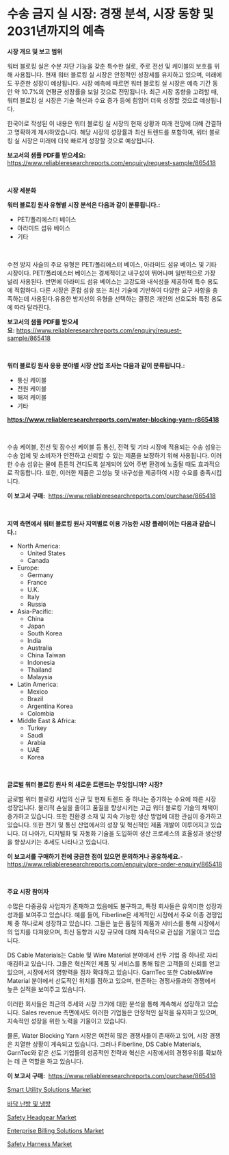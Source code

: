 <p><h1>수송 금지 실 시장: 경쟁 분석, 시장 동향 및 2031년까지의 예측</h1></p><p><strong>시장 개요 및 보고 범위</strong></p>
<p><p>워터 블로킹 실은 수분 차단 기능을 갖춘 특수한 실로, 주로 전선 및 케이블의 보호를 위해 사용됩니다. 현재 워터 블로킹 실 시장은 안정적인 성장세를 유지하고 있으며, 미래에도 꾸준한 성장이 예상됩니다. 시장 예측에 따르면 워터 블로킹 실 시장은 예측 기간 동안 약 10.7%의 연평균 성장률을 보일 것으로 전망됩니다. 최근 시장 동향을 고려할 때, 워터 블로킹 실 시장은 기술 혁신과 수요 증가 등에 힘입어 더욱 성장할 것으로 예상됩니다. </p><p>한국어로 작성된 이 내용은 워터 블로킹 실 시장의 현재 상황과 미래 전망에 대해 간결하고 명확하게 제시하였습니다. 해당 시장의 성장률과 최신 트렌드를 포함하여, 워터 블로킹 실 시장은 미래에 더욱 빠르게 성장할 것으로 예상됩니다.</p></p>
<p><strong>보고서의 샘플 PDF를 받으세요:</strong> <a href="https://www.reliableresearchreports.com/enquiry/request-sample/865418">https://www.reliableresearchreports.com/enquiry/request-sample/865418</a></p>
<p>&nbsp;</p>
<p><strong>시장 세분화</strong></p>
<p><strong>워터 블로킹 원사 유형별 시장 분석은 다음과 같이 분류됩니다.:</strong></p>
<p><ul><li>PET/폴리에스터 베이스</li><li>아라미드 섬유 베이스</li><li>기타</li></ul></p>
<p>&nbsp;</p>
<p><p>수전 방지 사슬의 주요 유형은 PET/폴리에스터 베이스, 아라미드 섬유 베이스 및 기타 시장이다. PET/폴리에스터 베이스는 경제적이고 내구성이 뛰어나며 일반적으로 가장 널리 사용된다. 반면에 아라미드 섬유 베이스는 고강도와 내식성을 제공하여 특수 용도에 적합하다. 다른 시장은 혼합 섬유 또는 최신 기술에 기반하여 다양한 요구 사항을 충족하는데 사용된다.유용한 방지선의 유형을 선택하는 결정은 개인의 선호도와 특정 용도에 따라 달라진다.</p></p>
<p><strong>보고서의 샘플 PDF를 받으세요:</strong>&nbsp;<a href="https://www.reliableresearchreports.com/enquiry/request-sample/865418">https://www.reliableresearchreports.com/enquiry/request-sample/865418</a></p>
<p>&nbsp;</p>
<p><strong> 워터 블로킹 원사 응용 분야별 시장 산업 조사는 다음과 같이 분류됩니다.:</strong></p>
<p><ul><li>통신 케이블</li><li>전원 케이블</li><li>해저 케이블</li><li>기타</li></ul></p>
<p><strong><a href="https://www.reliableresearchreports.com/water-blocking-yarn-r865418">https://www.reliableresearchreports.com/water-blocking-yarn-r865418</a></strong></p>
<p>&nbsp;</p>
<p><p>수송 케이블, 전선 및 잠수선 케이블 등 통신, 전력 및 기타 시장에 적용되는 수송 섬유는 수송 업체 및 소비자가 안전하고 신뢰할 수 있는 제품을 보장하기 위해 사용됩니다. 이러한 수송 섬유는 물에 튼튼히 견디도록 설계되어 있어 주변 환경에 노출될 때도 효과적으로 작동합니다. 또한, 이러한 제품은 고성능 및 내구성을 제공하여 시장 수요를 충족시킵니다.</p></p>
<p><strong>이 보고서 구매:</strong>&nbsp; <a href="https://www.reliableresearchreports.com/purchase/865418">https://www.reliableresearchreports.com/purchase/865418</a></p>
<p>&nbsp;</p>
<p><strong>지역 측면에서 워터 블로킹 원사 지역별로 이용 가능한 시장 플레이어는 다음과 같습니다.:</strong></p>
<p><ul>
    <li>
        North America:
        <ul>
            <li>United States</li>
            <li>Canada</li>
        </ul>
    </li>
    <li>
        Europe:
        <ul>
            <li>Germany</li>
            <li>France</li>
            <li>U.K.</li>
            <li>Italy</li>
            <li>Russia</li>
        </ul>
    </li>
    <li>
        Asia-Pacific:
        <ul>
            <li>China</li>
            <li>Japan</li>
            <li>South Korea</li>
            <li>India</li>
            <li>Australia</li>
            <li>China Taiwan</li>
            <li>Indonesia</li>
            <li>Thailand</li>
            <li>Malaysia</li>
        </ul>
    </li>
    <li>
        Latin America:
        <ul>
            <li>Mexico</li>
            <li>Brazil</li>
            <li>Argentina Korea</li>
            <li>Colombia</li>
        </ul>
    </li>
    <li>
        Middle East & Africa:
        <ul>
            <li>Turkey</li>
            <li>Saudi</li>
            <li>Arabia</li>
            <li>UAE</li>
            <li>Korea</li>
        </ul>
    </li>
    </ul></p>
<p>&nbsp;</p>
<p><strong>글로벌 워터 블로킹 원사 의 새로운 트렌드는 무엇입니까? 시장?</strong></p>
<p><p>글로벌 워터 블로킹 사업의 신규 및 현재 트렌드 중 하나는 증가하는 수요에 따른 시장 성장입니다. 물리적 손실을 줄이고 품질을 향상시키는 고급 워터 블로킹 기술의 채택이 증가하고 있습니다. 또한 친환경 소재 및 지속 가능한 생산 방법에 대한 관심이 증가하고 있습니다. 또한 전기 및 통신 산업에서의 성장 및 혁신적인 제품 개발이 이루어지고 있습니다. 더 나아가, 디지털화 및 자동화 기술을 도입하여 생산 프로세스의 효율성과 생산량을 향상시키는 추세도 나타나고 있습니다.</p></p>
<p><strong>이 보고서를 구매하기 전에 궁금한 점이 있으면 문의하거나 공유하세요.</strong>- <a href="https://www.reliableresearchreports.com/enquiry/pre-order-enquiry/865418">https://www.reliableresearchreports.com/enquiry/pre-order-enquiry/865418</a></p>
<p>&nbsp;</p>
<p><strong>주요 시장 참여자</strong></p>
<p><p>수많은 다중공유 사업자가 존재하고 있음에도 불구하고, 특정 회사들은 유의미한 성장과 성과를 보여주고 있습니다. 예를 들어, Fiberline은 세계적인 시장에서 주요 이종 경쟁업체 중 하나로써 성장하고 있습니다. 그들은 높은 품질의 제품과 서비스를 통해 시장에서의 입지를 다져왔으며, 최신 동향과 시장 규모에 대해 지속적으로 관심을 기울이고 있습니다.</p><p>DS Cable Materials는 Cable 및 Wire Material 분야에서 선두 기업 중 하나로 자리매김하고 있습니다. 그들은 혁신적인 제품 및 서비스를 통해 많은 고객들의 신뢰를 얻고 있으며, 시장에서의 영향력을 점차 확대하고 있습니다. GarnTec 또한 Cable&Wire Material 분야에서 선도적인 위치를 점하고 있으며, 현존하는 경쟁사들과의 경쟁에서 높은 실적을 보여주고 있습니다.</p><p>이러한 회사들은 최근의 추세와 시장 크기에 대한 분석을 통해 계속해서 성장하고 있습니다. Sales revenue 측면에서도 이러한 기업들은 안정적인 실적을 유지하고 있으며, 지속적인 성장을 위한 노력을 기울이고 있습니다.</p><p>물론, Water Blocking Yarn 시장은 여전히 많은 경쟁사들이 존재하고 있어, 시장 경쟁은 치열한 상황이 계속되고 있습니다. 그러나 Fiberline, DS Cable Materials, GarnTec와 같은 선도 기업들의 성공적인 전략과 혁신은 시장에서의 경쟁우위를 확보하는 데 큰 역할을 하고 있습니다.</p></p>
<p><strong>이 보고서 구매:</strong>&nbsp;&nbsp;<a href="https://www.reliableresearchreports.com/purchase/865418">https://www.reliableresearchreports.com/purchase/865418</a></p>
<p><p><a href="https://github.com/julyju69/Market-Research-Report-List-3/blob/main/smart-utility-solutions-market.md">Smart Utility Solutions Market</a></p><p><a href="https://medium.com/@cierrahayes645/%ED%95%B4%EB%8F%85-%EB%B0%94%EB%8B%A5-%EB%82%9C%EB%B0%A9-%EB%B0%8F-%EB%83%89%EA%B0%81-%EC%8B%9C%EC%9E%A5-%EB%A9%94%ED%8A%B8%EB%A6%AD%EC%8A%A4-%EC%8B%9C%EC%9E%A5-%EC%A0%90%EC%9C%A0%EC%9C%A8-%ED%8A%B8%EB%A0%8C%EB%93%9C-%EB%B0%8F-%EC%84%B1%EC%9E%A5-%ED%8C%A8%ED%84%B4-a0e01ef43065">바닥 난방 및 냉방</a></p><p><a href="https://issuu.com/reportprime-2/docs/safety-headgear-market-size-2030.pptx">Safety Headgear Market</a></p><p><a href="https://github.com/gdfhhhj/Market-Research-Report-List-4/blob/main/enterprise-billing-solutions-market.md">Enterprise Billing Solutions Market</a></p><p><a href="https://issuu.com/reportprime-2/docs/safety-harness-market-size-2030.pptx">Safety Harness Market</a></p></p>